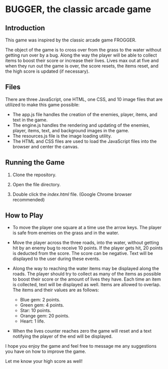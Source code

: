 BUGGER, the classic arcade game
===============================

## Introduction

This game was inspired by the classic arcade game FROGGER.

The object of the game is to cross over from the grass to the water without getting run over by a bug.
Along the way the player will be able to collect items to boost their score or increase their lives.
Lives max out at five and when they run out the game is over, the score resets, the items reset, and the high score is updated (if necessary).

## Files

There are three JavaScript, one HTML, one CSS, and 10 image files that are utilized to make this game possible:
* The app.js file handles the creation of the enemies, player, items, and text in the game.
* The engine.js handles the rendering and updating of the enemies, player, items, text, and background images in the game.
* The resources.js file is the image loading utility.
* The HTML and CSS files are used to load the JavaScript files into the browser and center the canvas.

## Running the Game

1. Clone the repository.

2. Open the file directory.

3. Double click the *index.html* file. (Google Chrome browser recommended)

## How to Play

* To move the player one square at a time use the arrow keys. The player is safe from enemies on the grass and in the water.

* Move the player across the three roads, into the water, without getting hit by an enemy bug to receive 10 points. If the player gets hit, 20 points is deducted from the score. The score can be negative. Text will be displayed to the user during these events.

* Along the way to reaching the water items may be displayed along the roads. The player should try to collect as many of the items as possible to boost their score or the amount of lives they have. Each time an item is collected, text will be displayed as well. Items are allowed to overlap. The items and their values are as follows:

	* Blue gem: 2 points.
	* Green gem: 4 points.
	* Star: 10 points.
	* Orange gem: 20 points.
	* Heart: 1 life. 

* When the lives counter reaches zero the game will reset and a text notifying the player of the end will be displayed. 

I hope you enjoy the game and feel free to message me any suggestions you have on how to improve the game.

Let me know your high score as well!


